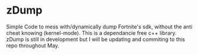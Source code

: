 # zDump

Simple Code to mess with/dynamically dump Fortnite's sdk, without the anti cheat knowing (kernel-mode). This is a dependancie free c++ library. zDump is still in development but I will be updating and commiting to this repo throughout May.
